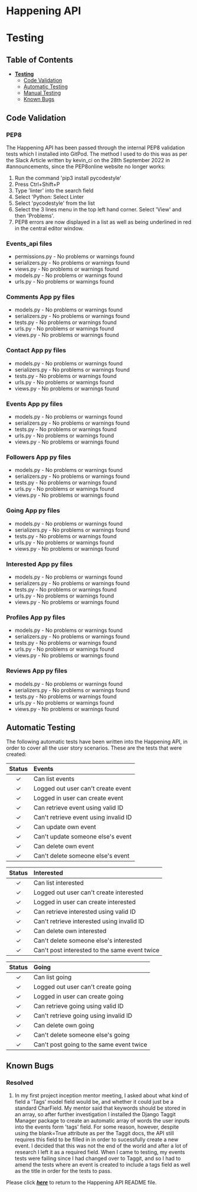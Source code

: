 # **Happening API**

# Testing

## Table of Contents

* [**Testing**](<#testing>)
    * [Code Validation](<#code-validation>)
    * [Automatic Testing](<#automatic-testing>)
    * [Manual Testing](<#manual-testing>)
    * [Known Bugs](<#known-bugs>)

## Code Validation 

### PEP8

The Happening API has been passed through the internal PEP8 validation tests which I installed into GitPod. The method I used to do this was as per the Slack Article written by kevin_ci on the 28th September 2022 in #announcements, since the PEP8online website no longer works:

1. Run the command 'pip3 install pycodestyle'
2. Press Ctrl+Shift+P
3. Type 'linter' into the search field
4. Select 'Python: Select Linter
5. Select 'pycodestyle' from the list
6. Select the 3 lines menu in the top left hand corner. Select 'View' and then 'Problems'. 
6. PEP8 errors are now displayed in a list as well as being underlined in red in the central editor window.


### Events_api files

* permissions.py - No problems or warnings found
* serializers.py - No problems or warnings found
* views.py - No problems or warnings found
* models.py - No problems or warnings found
* urls.py - No problems or warnings found

### Comments App py files

* models.py - No problems or warnings found
* serializers.py - No problems or warnings found
* tests.py - No problems or warnings found
* urls.py - No problems or warnings found
* views.py - No problems or warnings found

### Contact App py files

* models.py - No problems or warnings found
* serializers.py - No problems or warnings found
* tests.py - No problems or warnings found
* urls.py - No problems or warnings found
* views.py - No problems or warnings found

### Events App py files

* models.py - No problems or warnings found
* serializers.py - No problems or warnings found
* tests.py - No problems or warnings found
* urls.py - No problems or warnings found
* views.py - No problems or warnings found

### Followers App py files

* models.py - No problems or warnings found
* serializers.py - No problems or warnings found
* tests.py - No problems or warnings found
* urls.py - No problems or warnings found
* views.py - No problems or warnings found

### Going App py files

* models.py - No problems or warnings found
* serializers.py - No problems or warnings found
* tests.py - No problems or warnings found
* urls.py - No problems or warnings found
* views.py - No problems or warnings found

### Interested App py files

* models.py - No problems or warnings found
* serializers.py - No problems or warnings found
* tests.py - No problems or warnings found
* urls.py - No problems or warnings found
* views.py - No problems or warnings found

### Profiles App py files

* models.py - No problems or warnings found
* serializers.py - No problems or warnings found
* tests.py - No problems or warnings found
* urls.py - No problems or warnings found
* views.py - No problems or warnings found

### Reviews App py files

* models.py - No problems or warnings found
* serializers.py - No problems or warnings found
* tests.py - No problems or warnings found
* urls.py - No problems or warnings found
* views.py - No problems or warnings found

## Automatic Testing

The following automatic tests have been written into the Happening API, in order to cover all the user story scenarios. These are the tests that were created: 

| Status | **Events**
|:-------:|:--------|
| &check; | Can list events
| &check; | Logged out user can't create event
| &check; | Logged in user can create event
| &check; | Can retrieve event using valid ID
| &check; | Can't retrieve event using invalid ID
| &check; | Can update own event
| &check; | Can't update someone else's event
| &check; | Can delete own event
| &check; | Can't delete someone else's event

| Status | **Interested**
|:-------:|:--------|
| &check; | Can list interested
| &check; | Logged out user can't create interested
| &check; | Logged in user can create interested
| &check; | Can retrieve interested using valid ID
| &check; | Can't retrieve interested using invalid ID
| &check; | Can delete own interested
| &check; | Can't delete someone else's interested
| &check; | Can't post interested to the same event twice

| Status | **Going**
|:-------:|:--------|
| &check; | Can list going
| &check; | Logged out user can't create going
| &check; | Logged in user can create going
| &check; | Can retrieve going using valid ID
| &check; | Can't retrieve going using invalid ID
| &check; | Can delete own going
| &check; | Can't delete someone else's going
| &check; | Can't post going to the same event twice

## Known Bugs

### Resolved

1. In my first project inception mentor meeting, I asked about what kind of field a 'Tags' model field would be, and whether it could just be a standard CharField. My mentor said that keywords should be stored in an array, so after further investigation I installed the Django Taggit Manager package to create an automatic array of words the user inputs into the events form 'tags' field. For some reason, however, despite using the blank=True attribute as per the Taggit docs, the API still requires this field to be filled in in order to sucessfully create a new event. I decided that this was not the end of the world and after a lot of research I left it as a required field. When I came to testing, my events tests were failing since I had changed over to Taggit, and so I had to amend the tests where an event is created to include a tags field as well as the title in order for the tests to pass. 

Please click [**_here_**](README.md) to return to the Happening API README file.
